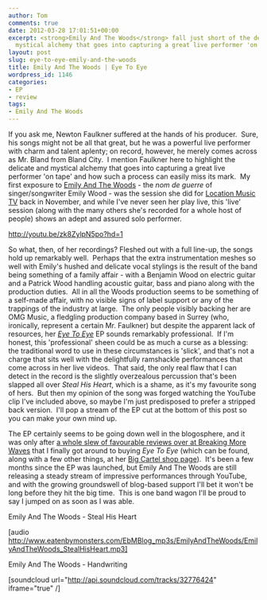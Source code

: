 ```yaml
---
author: Tom
comments: true
date: 2012-03-28 17:01:51+00:00
excerpt: <strong>Emily And The Woods</strong> fall just short of the delicate and
  mystical alchemy that goes into capturing a great live performer 'on tape'.
layout: post
slug: eye-to-eye-emily-and-the-woods
title: Emily And The Woods | Eye To Eye
wordpress_id: 1146
categories:
- EP
- review
tags:
- Emily And The Woods
---
```


If you ask me, Newton Faulkner suffered at the hands of his producer.  Sure, his songs might not be all that great, but he was a powerful live performer with charm and talent aplenty; on record, however, he merely comes across as Mr. Bland from Bland City.  I mention Faulkner here to highlight the delicate and mystical alchemy that goes into capturing a great live performer 'on tape' and how such a process can easily miss its mark.  My first exposure to [Emily And The Woods](http://www.facebook.com/emilyandthewoods) - the _nom de guerre_ of singer/songwriter Emily Wood - was the session she did for [Location Music TV](http://locationmusic.tv/) back in November, and while I've never seen her play live, this 'live' session (along with the many others she's recorded for a whole host of people) shows an adept and assured solo performer.

http://youtu.be/zk8ZylpN5po?hd=1

So what, then, of her recordings? Fleshed out with a full line-up, the songs hold up remarkably well.  Perhaps that the extra instrumentation meshes so well with Emily's hushed and delicate vocal stylings is the result of the band being something of a family affair - with a Benjamin Wood on electric guitar and a Patrick Wood handling acoustic guitar, bass and piano along with the production duties.  All in all the Woods production seems to be something of a self-made affair, with no visible signs of label support or any of the trappings of the industry at large.  The only people visibly backing her are OMG Music, a fledgling production company based in Surrey (who, ironically, represent a certain Mr. Faulkner) but despite the apparent lack of resources, her _[Eye To Eye](http://emilyandthewoods.bigcartel.com/product/eye-to-eye)_ EP sounds remarkably professional.  If I'm honest, this 'professional' sheen could be as much a curse as a blessing: the traditional word to use in these circumstances is 'slick', and that's not a charge that sits well with the delightfully ramshackle performances that come across in her live videos.  That said, the only real flaw that I can detect in the record is the slightly overzealous percussion that's been slapped all over _Steal His Heart_, which is a shame, as it's my favourite song of hers.  But then my opinion of the song was forged watching the YouTube clip I've included above, so maybe I'm just predisposed to prefer a stripped back version.  I'll pop a stream of the EP cut at the bottom of this post so you can make your own mind up.

The EP certainly seems to be going down well in the blogosphere, and it was only after [a whole slew of favourable reviews over at Breaking More Waves](http://breakingmorewaves.blogspot.co.uk/search/label/Emily%20and%20the%20Woods) that I finally got around to buying _Eye To Eye_ (which can be found, along with a few other things, at her [Big Cartel shop page](http://emilyandthewoods.bigcartel.com/)).  It's been a few months since the EP was launched, but Emily And The Woods are still releasing a steady stream of impressive performances through YouTube, and with the growing groundswell of blog-based support I'll bet it won't be long before they hit the big time.  This is one band wagon I'll be proud to say I jumped on as soon as I was able.

Emily And The Woods - Steal His Heart

[audio http://www.eatenbymonsters.com/EbMBlog_mp3s/EmilyAndTheWoods/EmilyAndTheWoods_StealHisHeart.mp3]

Emily And The Woods - Handwriting

[soundcloud url="http://api.soundcloud.com/tracks/32776424" iframe="true" /]
